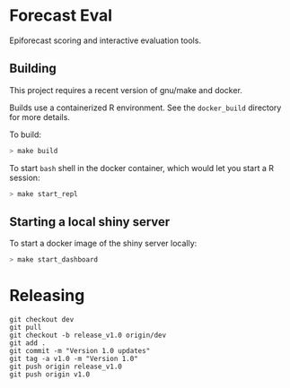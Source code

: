 # Forecast Eval

Epiforecast scoring and interactive evaluation tools.

## Building

This project requires a recent version of gnu/make and docker.

Builds use a containerized R environment. See the `docker_build` directory for more details.

To build: 

```bash
> make build
```

To start `bash` shell in the docker container, which would let you start a R session:

```bash
> make start_repl
```

## Starting a local shiny server

To start a docker image of the shiny server locally:

```bash
> make start_dashboard
```

# Releasing
```
git checkout dev
git pull
git checkout -b release_v1.0 origin/dev
git add .
git commit -m "Version 1.0 updates"
git tag -a v1.0 -m "Version 1.0"
git push origin release_v1.0
git push origin v1.0
```
